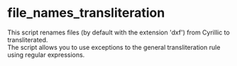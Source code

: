 # file_names_transliteration
This script renames files (by default with the extension 'dxf') from Cyrillic to transliterated.  
The script allows you to use exceptions to the general transliteration rule using regular expressions.
